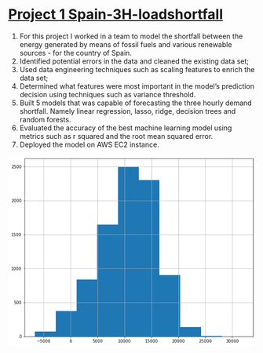 # [Project 1 Spain-3H-loadshortfall](https://github.com/Theo777-tech/Spain-3H-loadshortfall-)
1. For this project I worked in a team  to model the shortfall between the energy generated by means of fossil fuels and various renewable sources - for the country of Spain.
2. Identified potential errors in the data and cleaned the existing data set;
3. Used data engineering techniques such as scaling features  to enrich the data set;
4. Determined what features were most important in the model’s prediction decision using techniques such as variance threshold.
5. Built 5 models that was capable of forecasting the three hourly demand shortfall. Namely linear regression, lasso, ridge, decision trees and random forests.
6. Evaluated the accuracy of the best machine learning model using metrics such as r squared and the root mean squared error.
7. Deployed the model on AWS EC2 instance.

![](https://github.com/Theo777-tech/Spain-3H-loadshortfall-/blob/main/images/image%201.png)
